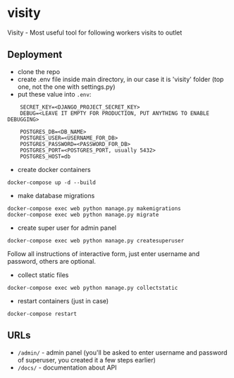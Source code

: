 # visity
Visity - Most useful tool for following workers visits to outlet

## Deployment
+ clone the repo
+ create .env file inside main directory, in our case it is 'visity' folder (top one, not the one with settings.py)
+ put these value into `.env`: 
```
    SECRET_KEY=<DJANGO_PROJECT_SECRET_KEY>
    DEBUG=<LEAVE IT EMPTY FOR PRODUCTION, PUT ANYTHING TO ENABLE DEBUGGING>
    
    POSTGRES_DB=<DB_NAME>
    POSTGRES_USER=<USERNAME_FOR_DB>
    POSTGRES_PASSWORD=<PASSWORD_FOR_DB>
    POSTGRES_PORT=<POSTGRES_PORT, usually 5432>
    POSTGRES_HOST=db
```
+ create docker containers
```
docker-compose up -d --build
```

+ make database migrations
```
docker-compose exec web python manage.py makemigrations
docker-compose exec web python manage.py migrate
```
+ create super user for admin panel
```
docker-compose exec web python manage.py createsuperuser
```
Follow all instructions of interactive form, just enter username and password, others are optional.
+ collect static files
```
docker-compose exec web python manage.py collectstatic
```
+ restart containers (just in case)
```
docker-compose restart
```
## URLs
+ `/admin/` - admin panel (you'll be asked to enter username and password of superuser, you created it a few steps earlier)
+ `/docs/` - documentation about API